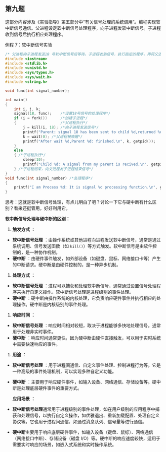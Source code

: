 ## 第九题

这部分内容涉及《实验指导》第五部分中“有关信号处理的系统调用”。编程实现软中断信号通信。父进程设定软中断信号处理程序，向子进程发软中断信号。子进程收到信号后执行相应处理程序。

例程 7：软中断信号实验

```cpp
/* 父进程向子进程发送18 号软中断信号后等待。子进程收到信号，执行指定的程序，再将父进程唤醒。*/
#include <iostream>
#include <stdlib.h>
#include <unistd.h>
#include <sys/types.h>
#include <sys/wait.h>
#include <string.h>

void func(int signal_number);

int main()
{
    int i, j, k;
    signal(18, func);    /*设置18号信号的处理程序*/
    if (i = fork())      /*创建子进程*/
    {                    /*父进程执行*/
        j = kill(i, 18); /*向子进程发送信号*/
        printf("Parent: signal 18 has been sent to child %d,returned %d.\n", i, j);
        k = wait(0); /*父进程被唤醒*/
        printf("After wait %d,Parent %d: finished.\n", k, getpid());
    }
    else
    { /*子进程执行*/
        sleep(10);
        printf("Child %d: A signal from my parent is recived.\n", getpid());
    } /*子进程结束，向父进程发子进程结束信号*/
}
void func(int signal_number) /*处理程序*/
{
    printf("I am Process %d: It is signal %d processing function.\n", getpid(), signal_number);
}
```

思考：这就是软中断信号处理，有点儿明白了吧？讨论一下它与硬中断有什么区别？看来还挺管用，好好利用它。

**软中断信号处理与硬中断的区别：**

1. **触发方式** ：

-   **软中断信号处理** ：由操作系统或其他进程向进程发送软中断信号，通常是通过系统调用、信号发送函数（如 `kill()`）等方式触发。软中断信号是由软件控制的，是一种协作机制。
-   **硬中断** ：由硬件事件触发，如外部设备（如键盘、鼠标、网络接口卡等）产生的中断请求。硬中断是由硬件控制的，是一种异步机制。

1. **处理方式** ：

-   **软中断信号处理** ：进程可以捕获和处理软中断信号，通常通过设置信号处理程序来执行自定义操作。软中断信号处理是进程级别的事件处理。
-   **硬中断** ：硬中断由操作系统的内核处理，它负责响应硬件事件并执行相应的处理操作。硬中断是内核级别的事件处理。

1. **响应时间** ：

-   **软中断信号处理** ：响应时间相对较短，取决于进程能够多快地处理信号。通常用于处理非实时事件。
-   **硬中断** ：响应时间通常更快，因为硬中断由硬件直接触发，可以用于实时系统中需要快速响应的事件。

1. **用途** ：

-   **软中断信号处理** ：用于进程间通信、自定义事件处理、控制进程行为等。它是一种高级的事件处理机制，可以实现多种自定义功能。
-   **硬中断** ：主要用于响应硬件事件，如输入设备、网络通信、存储设备等。硬中断是处理底层硬件事件的重要方式。

    **应用场景** ：

-   **软中断信号处理**通常用于进程级别的事件处理，如在用户级别的应用程序中捕获和处理信号，以执行自定义操作，如优雅退出、重新加载配置、处理自定义协议等。它也用于进程间通信，如通过消息队列、信号量等进行通信。
-   **硬中断**主要用于响应底层硬件事件，如输入设备（键盘、鼠标）、网络通信（网络接口中断）、存储设备（磁盘 I/O）等。硬中断的响应速度较快，适用于需要实时响应的场景，如嵌入式系统和实时操作系统。
